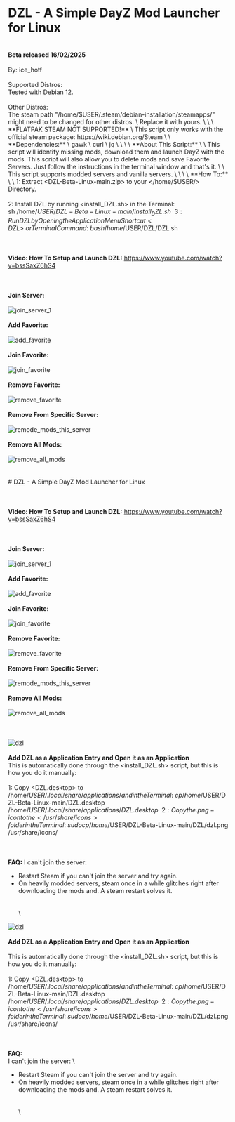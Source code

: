 # DZL - A Simple DayZ Mod Launcher for Linux
\
 **Beta released 16/02/2025**
\
\
By: ice_hotf
\
\
Supported Distros:
\
Tested with Debian 12. 
\
\
Other Distros:
\
The steam path "/home/$USER/.steam/debian-installation/steamapps/" might need to be changed for other distros. 
\
Replace it with yours.
\
\
\
**FLATPAK STEAM NOT SUPPORTED!**
\
This script only works with the official steam package: https://wiki.debian.org/Steam
\
\
**Dependencies:**
\
gawk
\
curl
\
jq
\
\
\
\
**About This Script:**
\
\
   This script will identify missing mods, download them and launch DayZ with the mods. 
   This script will also allow you to delete mods and save Favorite Servers.
   Just follow the instructions in the terminal window and that's it.
\
\
   This script supports modded servers and vanilla servers.
\
\
\
\
**How To:**
\
\
1: Extract <DZL-Beta-Linux-main.zip> to your </home/$USER/> Directory.
\
\
2: Install DZL by running <install_DZL.sh> in the Terminal:
\
   sh /home/$USER/DZL-Beta-Linux-main/install_DZL.sh
\
\
3: Run DZL by Opening the Application Menu Shortcut <DZL> 
\
or Terminal Command: 
\
bash /home/$USER/DZL/DZL.sh
\
\
\
\
**Video: How To Setup and Launch DZL:**
https://www.youtube.com/watch?v=bssSaxZ6hS4
\
\
\
\
**Join Server:**
\
\
![join_server_1](https://github.com/user-attachments/assets/6ec5261a-aed7-4f57-ad87-721ffee2bd58)
\
\
**Add Favorite:**
\
\
![add_favorite](https://github.com/user-attachments/assets/bda435ef-ce73-4eac-9d0e-c721d347d628)
\
\
**Join Favorite:**
\
\
![join_favorite](https://github.com/user-attachments/assets/419abb14-c5ad-4e40-92d9-0454825296f9)
\
\
**Remove Favorite:**
\
\
![remove_favorite](https://github.com/user-attachments/assets/30ff3c24-fd89-4919-a65e-d58349de3783)
\
\
**Remove From Specific Server:**
\
\
![remode_mods_this_server](https://github.com/user-attachments/assets/46a232fd-ed2b-4123-9df6-413d5135fd88)
\
\
**Remove All Mods:**
\
\
![remove_all_mods](https://github.com/user-attachments/assets/54d2fa7f-20fa-495e-9d99-3ac86cbec6f2)
\
\
\
\# DZL - A Simple DayZ Mod Launcher for Linux
\
\
\
\
**Video: How To Setup and Launch DZL:**
https://www.youtube.com/watch?v=bssSaxZ6hS4
\
\
\
\
**Join Server:**
\
\
![join_server_1](https://github.com/user-attachments/assets/6ec5261a-aed7-4f57-ad87-721ffee2bd58)
\
\
**Add Favorite:**
\
\
![add_favorite](https://github.com/user-attachments/assets/bda435ef-ce73-4eac-9d0e-c721d347d628)
\
\
**Join Favorite:**
\
\
![join_favorite](https://github.com/user-attachments/assets/419abb14-c5ad-4e40-92d9-0454825296f9)
\
\
**Remove Favorite:**
\
\
![remove_favorite](https://github.com/user-attachments/assets/30ff3c24-fd89-4919-a65e-d58349de3783)
\
\
**Remove From Specific Server:**
\
\
![remode_mods_this_server](https://github.com/user-attachments/assets/46a232fd-ed2b-4123-9df6-413d5135fd88)
\
\
**Remove All Mods:**
\
\
![remove_all_mods](https://github.com/user-attachments/assets/54d2fa7f-20fa-495e-9d99-3ac86cbec6f2)
\
\
\
\
![dzl](https://github.com/user-attachments/assets/24a04856-76ee-494d-a0a3-9f7116fb1f3e)
\
\
**Add DZL as a Application Entry and Open it as an Application** 
\
This is automatically done through the <install_DZL.sh> script, but this is how you do it manually:
\
\
1: Copy <DZL.desktop> to /home/$USER/.local/share/applications/ and in the Terminal:
\
cp /home/$USER/DZL-Beta-Linux-main/DZL.desktop /home/$USER/.local/share/applications/DZL.desktop
\
\
2: Copy the .png-icon to the </usr/share/icons> folder in the Terminal:
\
sudo cp /home/$USER/DZL-Beta-Linux-main/DZL/dzl.png /usr/share/icons/
\
\
\
\
**FAQ:**
I can't join the server:
- Restart Steam if you can't join the server and try again.
- On heavily modded servers, steam once in a while glitches right after downloading the mods and. A steam restart solves it.
\
\
\
\

![dzl](https://github.com/user-attachments/assets/24a04856-76ee-494d-a0a3-9f7116fb1f3e)
\
\
**Add DZL as a Application Entry and Open it as an Application** 
\
\
This is automatically done through the <install_DZL.sh> script, but this is how you do it manually:
\
\
1: Copy <DZL.desktop> to /home/$USER/.local/share/applications/ and in the Terminal:
\
cp /home/$USER/DZL-Beta-Linux-main/DZL.desktop /home/$USER/.local/share/applications/DZL.desktop
\
\
2: Copy the .png-icon to the </usr/share/icons> folder in the Terminal:
\
sudo cp /home/$USER/DZL-Beta-Linux-main/DZL/dzl.png /usr/share/icons/
\
\
\
\
**FAQ:**
\
I can't join the server:
\
- Restart Steam if you can't join the server and try again.
- On heavily modded servers, steam once in a while glitches right after downloading the mods and. A steam restart solves it.
\
\
\
\
